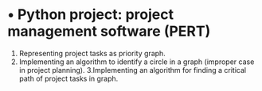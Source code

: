 # •	Python project: project management software (PERT)  
 1. Representing project tasks as priority graph.    
 2. Implementing an algorithm to identify a circle in a graph (improper case in project planning).
 3.Implementing an algorithm for finding a critical path of project tasks in graph.

